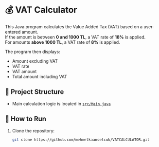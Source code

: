 # 💰 VAT Calculator

This Java program calculates the Value Added Tax (VAT) based on a user-entered amount.  
If the amount is between **0 and 1000 TL**, a VAT rate of **18%** is applied.  
For amounts **above 1000 TL**, a VAT rate of **8%** is applied.

The program then displays:
- Amount excluding VAT
- VAT rate
- VAT amount
- Total amount including VAT

## 📁 Project Structure

- Main calculation logic is located in [`src/Main.java`](src/Main.java)

## 🚀 How to Run

1. Clone the repository:
   ```bash
   git clone https://github.com/mehmetkaanselcuk/VATCALCULATOR.git
